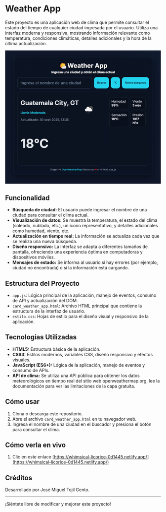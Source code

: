 # Weather App

Este proyecto es una aplicación web de clima que permite consultar el estado del tiempo de cualquier ciudad ingresada por el usuario. Utiliza una interfaz moderna y responsiva, mostrando información relevante como temperatura, condiciones climáticas, detalles adicionales y la hora de la última actualización.

<p align="center">
  <img src="captura.png" alt="Captura" width="600"/>
</p>



## Funcionalidad

- **Búsqueda de ciudad:** El usuario puede ingresar el nombre de una ciudad para consultar el clima actual.
- **Visualización de datos:** Se muestra la temperatura, el estado del clima (soleado, nublado, etc.), un ícono representativo, y detalles adicionales como humedad, viento, etc.
- **Actualización en tiempo real:** La información se actualiza cada vez que se realiza una nueva búsqueda.
- **Diseño responsivo:** La interfaz se adapta a diferentes tamaños de pantalla, ofreciendo una experiencia óptima en computadoras y dispositivos móviles.
- **Mensajes de estado:** Se informa al usuario si hay errores (por ejemplo, ciudad no encontrada) o si la información está cargando.

## Estructura del Proyecto

- `app.js`: Lógica principal de la aplicación, manejo de eventos, consumo de API y actualización del DOM.
- `card_weather_app.html`: Archivo HTML principal que contiene la estructura de la interfaz de usuario.
- `estilo.css`: Hojas de estilo para el diseño visual y responsivo de la aplicación.

## Tecnologías Utilizadas

- **HTML5:** Estructura básica de la aplicación.
- **CSS3:** Estilos modernos, variables CSS, diseño responsivo y efectos visuales.
- **JavaScript (ES6+):** Lógica de la aplicación, manejo de eventos y consumo de APIs.
- **API de clima:** Se utiliza una API pública para obtener los datos meteorológicos en tiempo real del sitio web openweathermap.org, lee la documentación para ver las limitaciones de la capa gratuita.

## Cómo usar

1. Clona o descarga este repositorio.
2. Abre el archivo `card_weather_app.html` en tu navegador web.
3. Ingresa el nombre de una ciudad en el buscador y presiona el botón para consultar el clima.

## Cómo verla en vivo

1. Clic en este enlace [https://whimsical-licorice-0d1445.netlify.app/](https://whimsical-licorice-0d1445.netlify.app/)


## Créditos

Desarrollado por José Miguel Tojil Gento.

---

¡Siéntete libre de modificar y mejorar este proyecto!